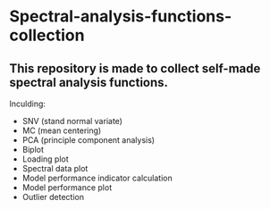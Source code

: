 # Spectral-analysis-functions-collection
## This repository is made to collect self-made spectral analysis functions.
Inculding:
  - SNV (stand normal variate)
  - MC (mean centering)
  - PCA (principle component analysis)
  - Biplot
  - Loading plot
  - Spectral data plot
  - Model performance indicator calculation
  - Model performance plot
  - Outlier detection
